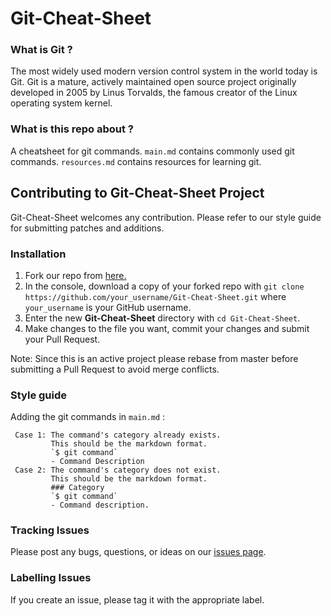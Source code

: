 # Git-Cheat-Sheet

### What is Git ?

The most widely used modern version control system in the world today is Git. Git is a mature, actively maintained open source project originally developed in 2005 by Linus Torvalds, the famous creator of the Linux operating system kernel.

### What is this repo about ?

A cheatsheet for git commands. 
`main.md` contains commonly used git commands.
`resources.md` contains resources for learning git. 



## Contributing to Git-Cheat-Sheet Project

Git-Cheat-Sheet welcomes any contribution. Please refer to our style guide for submitting patches and additions.
### Installation

1. Fork our repo from [here.](https://github.com/aSquare14/Git-Cheat-Sheet)
2. In the console, download a copy of your forked repo with `git clone https://github.com/your_username/Git-Cheat-Sheet.git` where `your_username` is your GitHub username.
3. Enter the new **Git-Cheat-Sheet** directory with `cd Git-Cheat-Sheet`.
4. Make changes to the file you want, commit your changes and submit your Pull Request.

Note: Since this is an active project please rebase from master before submitting a Pull Request to avoid merge conflicts.  

### Style guide

Adding the git commands in `main.md` :
     
     Case 1: The command's category already exists. 
             This should be the markdown format. 
             `$ git command`
             - Command Description
     Case 2: The command's category does not exist. 
             This should be the markdown format.
             ### Category
             `$ git command`
             - Command description.

### Tracking Issues

Please post any bugs, questions, or ideas on our
[issues page](https://github.com/aSquare14/Git-Cheat-Sheet/issues). 

### Labelling Issues

If you create an issue, please tag it with the appropriate label. 



